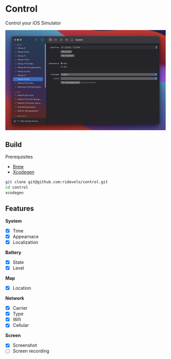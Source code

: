 # Control

Control your iOS Simulator

![hero](.github/assets/control-hero.png)

## Build

Prerequisites

- [Brew](https://brew.sh)
- [Xcodegen](https://github.com/yonaskolb/XcodeGen)

```sh
git clone git@github.com:ridevelo/control.git
cd control
xcodegen
```

## Features

**System**

- [x] Time
- [x] Appearnace
- [x] Localization

**Battery**

- [x] State
- [x] Level

**Map**

- [x]  Location

**Network**

- [x] Carrier
- [x] Type
- [x] Wifi
- [x] Cellular

**Screen**

- [x] Screenshot
- [ ] Screen recording